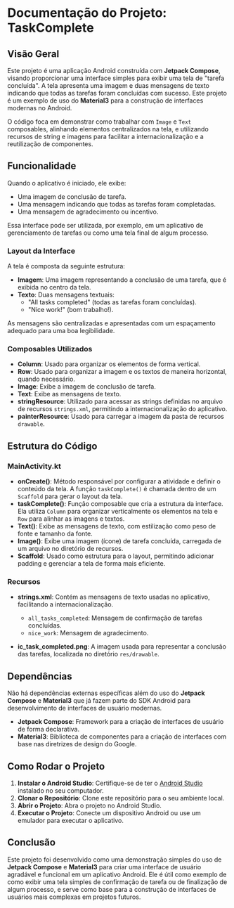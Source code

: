 # Documentação do Projeto: **TaskComplete**

## Visão Geral

Este projeto é uma aplicação Android construída com **Jetpack Compose**, visando proporcionar uma interface simples para exibir uma tela de "tarefa concluída". A tela apresenta uma imagem e duas mensagens de texto indicando que todas as tarefas foram concluídas com sucesso. Este projeto é um exemplo de uso do **Material3** para a construção de interfaces modernas no Android.

O código foca em demonstrar como trabalhar com `Image` e `Text` composables, alinhando elementos centralizados na tela, e utilizando recursos de string e imagens para facilitar a internacionalização e a reutilização de componentes.

## Funcionalidade

Quando o aplicativo é iniciado, ele exibe:
- Uma imagem de conclusão de tarefa.
- Uma mensagem indicando que todas as tarefas foram completadas.
- Uma mensagem de agradecimento ou incentivo.

Essa interface pode ser utilizada, por exemplo, em um aplicativo de gerenciamento de tarefas ou como uma tela final de algum processo.

### Layout da Interface

A tela é composta da seguinte estrutura:
- **Imagem**: Uma imagem representando a conclusão de uma tarefa, que é exibida no centro da tela.
- **Texto**: Duas mensagens textuais:
  - "All tasks completed" (todas as tarefas foram concluídas).
  - "Nice work!" (bom trabalho!).

As mensagens são centralizadas e apresentadas com um espaçamento adequado para uma boa legibilidade.

### Composables Utilizados

- **Column**: Usado para organizar os elementos de forma vertical.
- **Row**: Usado para organizar a imagem e os textos de maneira horizontal, quando necessário.
- **Image**: Exibe a imagem de conclusão de tarefa.
- **Text**: Exibe as mensagens de texto.
- **stringResource**: Utilizado para acessar as strings definidas no arquivo de recursos `strings.xml`, permitindo a internacionalização do aplicativo.
- **painterResource**: Usado para carregar a imagem da pasta de recursos `drawable`.

## Estrutura do Código

### MainActivity.kt

- **onCreate()**: Método responsável por configurar a atividade e definir o conteúdo da tela. A função `taskComplete()` é chamada dentro de um `Scaffold` para gerar o layout da tela.
- **taskComplete()**: Função composable que cria a estrutura da interface. Ela utiliza `Column` para organizar verticalmente os elementos na tela e `Row` para alinhar as imagens e textos.
- **Text()**: Exibe as mensagens de texto, com estilização como peso de fonte e tamanho da fonte.
- **Image()**: Exibe uma imagem (ícone) de tarefa concluída, carregada de um arquivo no diretório de recursos.
- **Scaffold**: Usado como estrutura para o layout, permitindo adicionar padding e gerenciar a tela de forma mais eficiente.

### Recursos

- **strings.xml**: Contém as mensagens de texto usadas no aplicativo, facilitando a internacionalização.
  - `all_tasks_completed`: Mensagem de confirmação de tarefas concluídas.
  - `nice_work`: Mensagem de agradecimento.

- **ic_task_completed.png**: A imagem usada para representar a conclusão das tarefas, localizada no diretório `res/drawable`.

## Dependências

Não há dependências externas específicas além do uso do **Jetpack Compose** e **Material3** que já fazem parte do SDK Android para desenvolvimento de interfaces de usuário modernas.

- **Jetpack Compose**: Framework para a criação de interfaces de usuário de forma declarativa.
- **Material3**: Biblioteca de componentes para a criação de interfaces com base nas diretrizes de design do Google.

## Como Rodar o Projeto

1. **Instalar o Android Studio**: Certifique-se de ter o [Android Studio](https://developer.android.com/studio) instalado no seu computador.
2. **Clonar o Repositório**: Clone este repositório para o seu ambiente local.
3. **Abrir o Projeto**: Abra o projeto no Android Studio.
4. **Executar o Projeto**: Conecte um dispositivo Android ou use um emulador para executar o aplicativo.

## Conclusão

Este projeto foi desenvolvido como uma demonstração simples do uso de **Jetpack Compose** e **Material3** para criar uma interface de usuário agradável e funcional em um aplicativo Android. Ele é útil como exemplo de como exibir uma tela simples de confirmação de tarefa ou de finalização de algum processo, e serve como base para a construção de interfaces de usuários mais complexas em projetos futuros.
